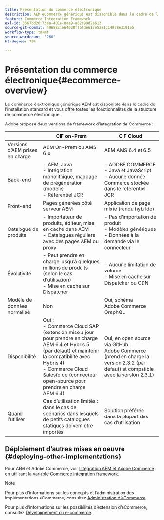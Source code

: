 ```yaml
---
title: Présentation du commerce électronique
description: AEM eCommerce générique est disponible dans le cadre de l’installation standard et vous fournit toutes les fonctionnalités de la structure eCommerce.
feature: Commerce Integration Framework
exl-id: 3567bd28-73aa-401a-8aa9-a62a99d2a613
source-git-commit: 49688c1e64038ff5fde617e52e1c14878e3191e5
workflow-type: tm+mt
source-wordcount: '260'
ht-degree: 79%

---
```


# Présentation du commerce électronique{#ecommerce-overview}

Le commerce électronique générique AEM est disponible dans le cadre de l’installation standard et vous offre toutes les fonctionnalités de la structure de commerce électronique.

Adobe propose deux versions de framework d’intégration de Commerce :

|                         | CIF on-Prem | CIF Cloud |
|-------------------------|--------------------------------------------------------------------------------------------------------------------------------------------------------------------------------------------------------|------------------------------------------------------------------------------------------------------------------------|
| Versions d’AEM prises en charge | AEM On-Prem ou AMS 6.x | AEM AMS 6.4 et 6.5 |
| Back-end | - AEM, Java <br> - Intégration monolithique, mappage de prégénération (modèle)<br> - Référentiel JCR | - ADOBE COMMERCE <br>- Java et JavaScript <br>- Aucune donnée Commerce stockée dans le référentiel JCR |
| Front-end | Pages générées côté serveur AEM | Application de page mixte (rendu hybride) |
| Catalogue de produits | - Importateur de produits, éditeur, mise en cache dans AEM <br>- Catalogues réguliers avec des pages AEM ou proxy | - Pas d’importation de produit <br>- Modèles génériques <br>- Données à la demande via le connecteur |
| Évolutivité | - Peut prendre en charge jusqu’à quelques millions de produits (selon le cas d’utilisation) <br> - Mise en cache sur Dispatcher | - Aucune limitation de volume <br>- Mise en cache sur Dispatcher ou CDN |
| Modèle de données normalisé | Non | Oui, schéma Adobe Commerce GraphQL |
| Disponibilité | Oui :<br> - Commerce Cloud SAP (extension mise à jour pour prendre en charge AEM 6.4 et Hybris 5 (par défaut) et maintenir la compatibilité avec Hybris 4) <br>- Commerce Cloud Salesforce (connecteur open-source pour prendre en charge AEM 6.4) | Oui, en open source via GitHub. <br> Adobe Commerce (prend en charge la version 2.3.2 (par défaut) et compatible avec la version 2.3.1) |
| Quand l’utiliser | Cas d’utilisation limités : dans le cas de scénarios dans lesquels de petits catalogues statiques doivent être importés | Solution préférée dans la plupart des cas d’utilisation |


## Déploiement d’autres mises en oeuvre {#deploying-other-implementations}

Pour AEM et Adobe Commerce, voir [Intégration AEM et Adobe Commerce](/help/commerce/cif/integrating/magento.md) en utilisant la variable [Commerce integration framework](/help/commerce/cif/introduction.md).

>[!NOTE]
>
>Pour plus d’informations sur les concepts et l’administration des implémentations eCommerce, consultez [Administration d’eCommerce](/help/commerce/cif-classic/administering/ecommerce.md).
>
>Pour plus d’informations sur les possibilités d’extension d’eCommerce, consultez [Développement du e-commerce](/help/commerce/cif-classic/developing/ecommerce.md).
